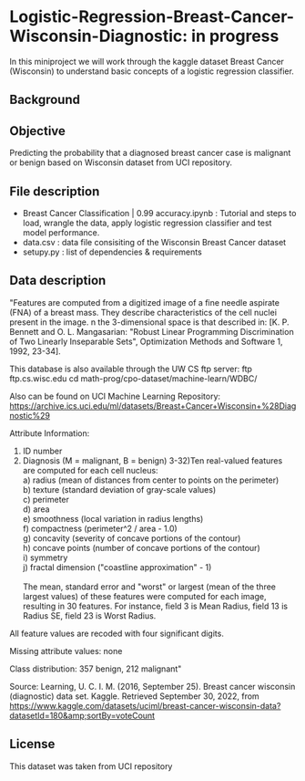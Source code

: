 # Logistic-Regression-Breast-Cancer-Wisconsin-Diagnostic: in progress

In this miniproject we will work through the kaggle dataset Breast Cancer (Wisconsin) to understand basic concepts of a logistic regression classifier.

## Background

## Objective

Predicting the probability that a diagnosed breast cancer case is malignant or benign based on Wisconsin dataset from UCI repository.

## File description
- Breast Cancer Classification | 0.99 accuracy.ipynb : Tutorial and steps to load, wrangle the data, apply logistic regression classifier and test model performance.
- data.csv : data file consisiting of the Wisconsin Breast Cancer dataset
- setupy.py : list of dependencies & requirements

## Data description
"Features are computed from a digitized image of a fine needle aspirate (FNA) of a breast mass. They describe characteristics of the cell nuclei present in the image.
n the 3-dimensional space is that described in: [K. P. Bennett and O. L. Mangasarian: "Robust Linear Programming Discrimination of Two Linearly Inseparable Sets", Optimization Methods and Software 1, 1992, 23-34].

This database is also available through the UW CS ftp server:
ftp ftp.cs.wisc.edu
cd math-prog/cpo-dataset/machine-learn/WDBC/

Also can be found on UCI Machine Learning Repository: https://archive.ics.uci.edu/ml/datasets/Breast+Cancer+Wisconsin+%28Diagnostic%29

Attribute Information:

1) ID number
2) Diagnosis (M = malignant, B = benign)
3-32)Ten real-valued features are computed for each cell nucleus:\
a) radius (mean of distances from center to points on the perimeter)\
b) texture (standard deviation of gray-scale values)\
c) perimeter\
d) area\
e) smoothness (local variation in radius lengths)\
f) compactness (perimeter^2 / area - 1.0)\
g) concavity (severity of concave portions of the contour)\
h) concave points (number of concave portions of the contour)\
i) symmetry\
j) fractal dimension ("coastline approximation" - 1)\
\
The mean, standard error and "worst" or largest (mean of the three
largest values) of these features were computed for each image,
resulting in 30 features. For instance, field 3 is Mean Radius, field
13 is Radius SE, field 23 is Worst Radius.

All feature values are recoded with four significant digits.

Missing attribute values: none

Class distribution: 357 benign, 212 malignant"

Source: Learning, U. C. I. M. (2016, September 25). Breast cancer wisconsin (diagnostic) data set. Kaggle. Retrieved September 30, 2022, from https://www.kaggle.com/datasets/uciml/breast-cancer-wisconsin-data?datasetId=180&amp;sortBy=voteCount 

## License
This dataset was taken from UCI repository
